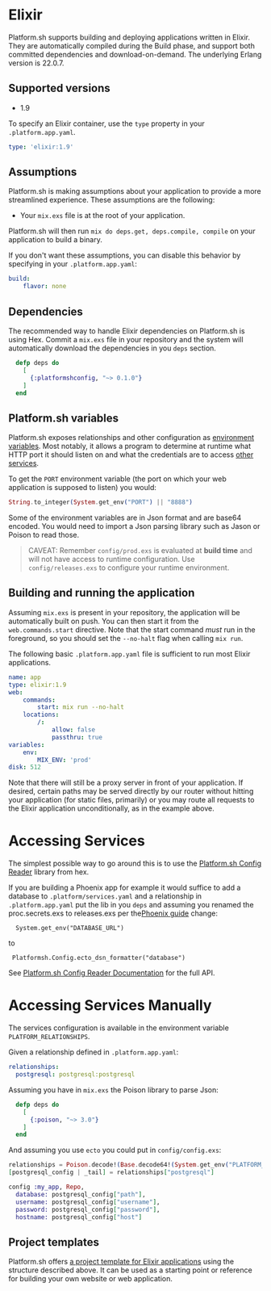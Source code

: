 # Elixir

Platform.sh supports building and deploying applications written in Elixir.  They are automatically compiled during the Build phase, and support both committed dependencies and download-on-demand. The underlying Erlang version is 
22.0.7.

## Supported versions

* 1.9

To specify an Elixir container, use the `type` property in your `.platform.app.yaml`.

```yaml
type: 'elixir:1.9'
```

## Assumptions

Platform.sh is making assumptions about your application to provide a more streamlined experience. These assumptions are the following:

- Your `mix.exs` file is at the root of your application.

Platform.sh will then run `mix do deps.get, deps.compile, compile` on your application to build a binary.

If you don't want these assumptions, you can disable this behavior by specifying in your `.platform.app.yaml`:

```yaml
build:
    flavor: none
```

## Dependencies

The recommended way to handle Elixir dependencies on Platform.sh is using Hex. Commit a `mix.exs` file in your repository and the system will automatically download the dependencies in you `deps` section.

```elixir
  defp deps do
    [
	  {:platformshconfig, "~> 0.1.0"}
    ]
  end
```


## Platform.sh variables

Platform.sh exposes relationships and other configuration as [environment variables](/development/variables.md). Most notably, it allows a program to determine at runtime what HTTP port it should listen on and what the credentials are to access [other services](/configuration/services.md).

To get the `PORT` environment variable (the port on which your web application is supposed to listen) you would:

```elixir
String.to_integer(System.get_env("PORT") || "8888")
```

Some of the environment variables are in Json format and are base64 encoded. You would need to import a Json parsing library such as Jason or Poison to read those.

> CAVEAT: Remember `config/prod.exs` is evaluated at **build time** and will not have access to runtime configuration. Use `config/releases.exs` to configure your runtime environment.

## Building and running the application

Assuming `mix.exs` is present in your repository, the application will be automatically built on push.  You can then start it from the `web.commands.start` directive.  Note that the start command _must_ run in the foreground, so you should set the `--no-halt` flag when calling `mix run`.

The following basic `.platform.app.yaml` file is sufficient to run most Elixir applications.

```yaml
name: app
type: elixir:1.9
web:
    commands:
        start: mix run --no-halt
    locations:
        /:
            allow: false
            passthru: true
variables:
    env:
        MIX_ENV: 'prod'
disk: 512
```

Note that there will still be a proxy server in front of your application.  If desired, certain paths may be served directly by our router without hitting your application (for static files, primarily) or you may route all requests to the Elixir application unconditionally, as in the example above.

# Accessing Services

The simplest possible way to go around this is to use the [Platform.sh Config Reader](https://hex.pm/packages/platformshconfig) library from hex.

If you are building a Phoenix app for example it would suffice to add a database to `.platform/services.yaml` and a relationship in `.platform.app.yaml`  put the lib in you `deps` and assuming you renamed the proc.secrets.exs to releases.exs per the[Phoenix guide](https://hexdocs.pm/phoenix/releases.html) change:

```
  System.get_env("DATABASE_URL")
```
to 
```
 Platformsh.Config.ecto_dsn_formatter("database")
```

See [Platform.sh Config Reader  Documentation](https://hexdocs.pm/platformshconfig/Platformsh.Config.html)  for the full API.

# Accessing Services Manually

The services configuration is available in the environment variable `PLATFORM_RELATIONSHIPS`. 

Given a relationship defined in `.platform.app.yaml`:

```yaml
relationships:
  postgresql: postgresql:postgresql
```

Assuming you have in `mix.exs` the Poison library to parse Json:

```elixir
  defp deps do
    [
      {:poison, "~> 3.0"}
    ]
  end
```

And assuming you use `ecto` you could put in `config/config.exs`:

```elixir
relationships = Poison.decode!(Base.decode64!(System.get_env("PLATFORM_RELATIONSHIPS")))
[postgresql_config | _tail] = relationships["postgresql"]

config :my_app, Repo,
  database: postgresql_config["path"],
  username: postgresql_config["username"],
  password: postgresql_config["password"],
  hostname: postgresql_config["host"]
```

## Project templates

Platform.sh offers [a project template for Elixir applications](https://github.com/platformsh/template-elixir) using the structure described above.  It can be used as a starting point or reference for building your own website or web application. 

